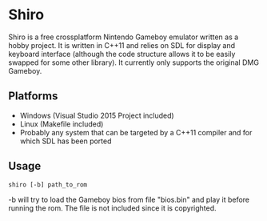 Shiro
=======================

Shiro is a free crossplatform Nintendo Gameboy emulator written as a hobby project.
It is written in C++11 and relies on SDL for display and keyboard interface (although the code structure allows it to be easily swapped for some other library).
It currently only supports the original DMG Gameboy.

Platforms
-----------------------
* Windows (Visual Studio 2015 Project included)
* Linux (Makefile included)
* Probably any system that can be targeted by a C++11 compiler and for which SDL has been ported

Usage
-----------------------
```
shiro [-b] path_to_rom
```
-b will try to load the Gameboy bios from file "bios.bin" and play it before running the rom. The file is not included since it is copyrighted.
